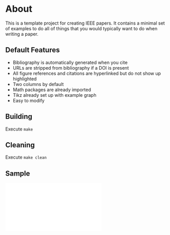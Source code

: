 # About
This is a template project for creating IEEE papers. It contains a minimal set of examples to do all of things that you would typically want to do when writing a paper.

## Default Features
*  Bibliography is automatically generated when you cite
*  URLs are stripped from bibliography if a DOI is present
*  All figure references and citations are hyperlinked but do not show up highlighted
*  Two columns by default
*  Math packages are already imported
*  Tikz already set up with example graph
*  Easy to modify
## Building
Execute `make`
## Cleaning
Execute `make clean`

## Sample
![](./main.pdf)